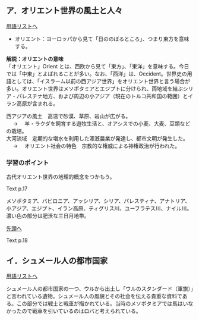 ## ア．オリエント世界の風土と人々

[用語リストへ](../appendix/appendix-list.html#wh0101-a)

- オリエント：ヨーロッパから見て「日ののぼるところ」、つまり東方を意味する。

**解説：オリエントの意味**  
「オリエント」Orient とは、西欧から見て「東方」、「東洋」を意味する。今日では「中東」とよばれることが多い。なお、「西洋」は、Occident。世界史の用語としては、「イスラーム以前の西アジア世界」をオリエント世界と言う場合が多い。オリエント世界はメソポタミアとエジプトに分けられ、両地域を結ぶシリア・パレスチナ地方、および周辺の小アジア（現在のトルコ共和国の範囲）とイラン高原が含まれる。

西アジアの風土　高温で砂漠、草原、岩山が広がる。  
　 → 　羊・ラクダを飼育する遊牧生活と、オアシスでの小麦、大麦、豆類などの栽培。  
大河流域　定期的な増水を利用した潅漑農業が発達し、都市文明が発生した。  
　 → 　オリエント社会の特色　宗教的な権威による神権政治が行われた。

### 学習のポイント

古代オリエント世界の地理的概念をつかもう。

Text p.17

メソポタミア、バビロニア、アッシリア、シリア、パレスティナ、アナトリア、小アジア、エジプト、イラン高原、ティグリス川、ユーフラテス川、ナイル川。濃い色の部分は肥沃な三日月地帯。

[先頭へ](#top)

Text p.18

## イ．シュメール人の都市国家

[用語リストへ](../appendix/appendix-list.html#wh0101-i)

シュメール人の都市国家の一つ、ウルから出土し「ウルのスタンダード（軍旗）」と言われている遺物。シュメール人の風貌とその社会を伝える貴重な資料である。この部分では戦士と戦車が描かれている。当時のメソポタミアでは馬はいなかったので戦車を引いているのはロバと考えられている。
